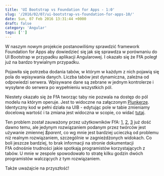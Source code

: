 ```yaml
---
title: 'UI Bootstrap vs Foundation for Apps - 1:0'
slug: '/2016/02/07/ui-bootstrap-vs-foundation-for-apps-10/'
date: Sun, 07 Feb 2016 13:31:44 +0000
draft: false
category: 'Angular'
tags: ['']
---
```


W naszym nowym projekcie postanowiliśmy sprawdzić framework Foundation for Apps aby dowiedzieć się jak się sprawdza w porównaniu do UI Bootstrap w przypadku aplikacji Angularowej. I okazało się że FfA poległ już na bardzo trywialnym przypadku.

Pojawiła się potrzeba dodania tabów, w którym w każdym z nich pojawią się pola do wpisywania danych. Liczba tabów jest dynamiczna, zależna od odpowiedzi serwera. Wpisywane dane są zebrane w jednym kontrolerze i wysyłane do serwera po wypełnieniu wszystkich pól.

Niestety okazało się że FfA tworząc taby nie pozwala na dostęp do pól modelu na którym operuje. Jest to widoczne na załączonym [Plunkerze](https://plnkr.co/edit/K5epjLvKaWzuIT6T7xMM?p=preview). Identyczny kod w pełni działa na UIB - edytując pole w tabie zmieniamy docelową wartość i ta zmiana jest widoczna w scopie, co widać [tutaj](https://plnkr.co/edit/4Sd297bsUgDNo7DoKFaP?p=preview).

Ten problem został zauważony przez użytkowników FfA: [1](http://foundation.zurb.com/forum/posts/21815-access-parent-scope-inside-zf-tabs-directive), [2](http://foundation.zurb.com/forum/posts/22749-accessing-scope-in-double-nested-zf-tab-directive), [3](https://github.com/zurb/foundation-apps/issues/588) już dość dawno temu, ale jedynym rozwiązaniem podanym przez twórców jest używanie zmiennej _$parent_, co wg mnie jest bardziej ucieczką od problemu niż realnym rozwiązaniem, szczególnie w zagnieżdżonych widokach. Co boli jeszcze bardziej, to brak informacji na stronie dokumentacji FfA odnośnie trudności jakie spotkają programistów korzystających z tabów. U mnie w zespole spowodowało to stratę kilku godzin dwóch programistów walczących z tym rozwiązaniem.

Także uważajcie na przyszłość!